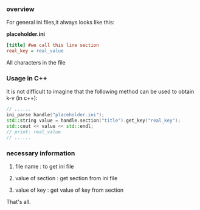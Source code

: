 ### overview

For general ini files,it always looks like this:

**placeholder.ini**

```ini
[title] #we call this line section
real_key = real_value
```

All characters in the file



### Usage in C++

It is not difficult to imagine that the following method can be used to obtain k-v (in c++):

```c++
// ......
ini_parse handle("placeholder.ini");
std::string value = handle.section("title").get_key("real_key");
std::cout << value << std::endl;
// print: real_value
// ......
```



### necessary information

1. file name : to get ini file

2. value of section :  get section from ini file

3. value of key : get value of key from section

That's all.



